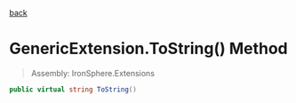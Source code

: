 ﻿

[back](/IronSphere.Extensions/types/GenericExtension)

# GenericExtension.ToString() Method

> Assembly: IronSphere.Extensions

```csharp
public virtual string ToString()
```



 